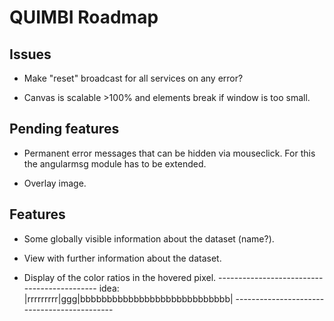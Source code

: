 # QUIMBI Roadmap


## Issues

- Make "reset" broadcast for all services on any error?

- Canvas is scalable >100% and elements break if window is too small.


## Pending features

- Permanent error messages that can be hidden via mouseclick. For this the angularmsg module has to be extended.

- Overlay image.


## Features

- Some globally visible information about the dataset (name?).

- View with further information about the dataset.

- Display of the color ratios in the hovered pixel.
		  --------------------------------------------
  idea: |rrrrrrrrr|ggg|bbbbbbbbbbbbbbbbbbbbbbbbbbbb|
		  --------------------------------------------